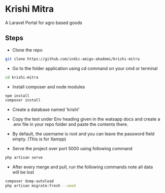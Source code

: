 # Krishi Mitra

A Laravel Portal for agro based goods

## Steps

- Clone the repo

```bash
git clone https://github.com/indic-amigo-akademi/krishi-mitra
```

- Go to the folder application using cd command on your cmd or terminal

```bash
cd krishi-mitra
```

- Install composer and node modules

```bash
npm install
composer install
```

- Create a database named 'krishi'

- Copy the text under Env heading given in the watsapp docs and create a .env file in your repo folder and paste the contents there.

- By default, the username is root and you can leave the password field empty. (This is for Xampp)

- Serve the project over port 5000 using following command

```bash
php artisan serve
```

- After every merge and pull, run the following commands note all data will be lost

```bash
composer dump-autoload
php artisan migrate:fresh --seed
```
